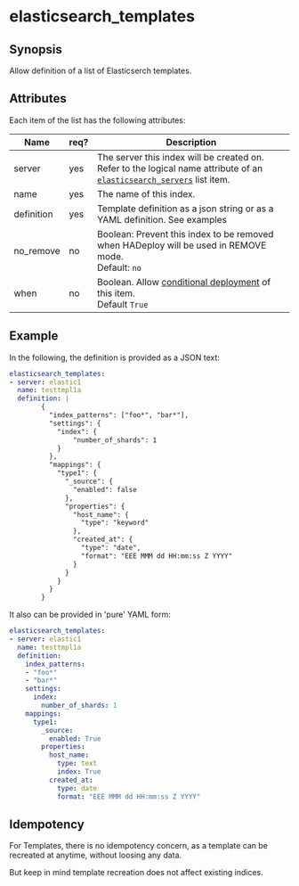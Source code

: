 # elasticsearch_templates

## Synopsis

Allow definition of a list of Elasticserch templates.

## Attributes

Each item of the list has the following attributes:

Name | req?	 |	Description
--- | ---  | ---
server|yes|The server this index will be created on. Refer to the logical name attribute of an [`elasticsearch_servers`](./elasticsearch_servers) list item.
name|yes|The name of this index. 
definition|yes|Template definition as a json string or as a YAML definition. See examples
no_remove|no|Boolean: Prevent this index to be removed when HADeploy will be used in REMOVE mode.<br>Default: `no`
when|no|Boolean. Allow [conditional deployment](../../more/conditional_deployment) of this item.<br>Default `True` 

## Example

In the following, the definition is provided as a JSON text:

```yaml
elasticsearch_templates:
- server: elastic1
  name: testtmpl1a
  definition: |
        {
          "index_patterns": ["foo*", "bar*"],
          "settings": {    
            "index": {
                "number_of_shards": 1
            }
          },
          "mappings": {
            "type1": {
              "_source": {
                "enabled": false
              },
              "properties": {
                "host_name": {
                  "type": "keyword"
                },
                "created_at": {
                  "type": "date",
                  "format": "EEE MMM dd HH:mm:ss Z YYYY"
                }
              }
            }
          }
        }      
```

It also can be provided in 'pure' YAML form:

```yaml
elasticsearch_templates:
- server: elastic1
  name: testtmpl1a
  definition:
    index_patterns: 
    - "foo*"
    - "bar*"
    settings:
      index:
        number_of_shards: 1
    mappings:
      type1:
        _source:
          enabled: True
        properties:
          host_name:
            type: text
            index: True
          created_at:
            type: date
            format: "EEE MMM dd HH:mm:ss Z YYYY"

```
## Idempotency

For Templates, there is no idempotency concern, as a template can be recreated at anytime, without loosing any data.

But keep in mind template recreation does not affect existing indices.

